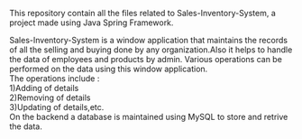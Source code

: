 This repository contain all the files related to Sales-Inventory-System, a project made using Java Spring Framework.

Sales-Inventory-System is a window application that maintains the records of all the selling and buying done by any organization.Also it helps to handle the data of employees and products by admin.
Various operations can be performed on the data using this window application.<br>
The operations include :<br>
1)Adding of details<br>
2)Removing of details<br>
3)Updating of details,etc.<br>
On the backend a database is maintained using MySQL to store and retrive the data.

